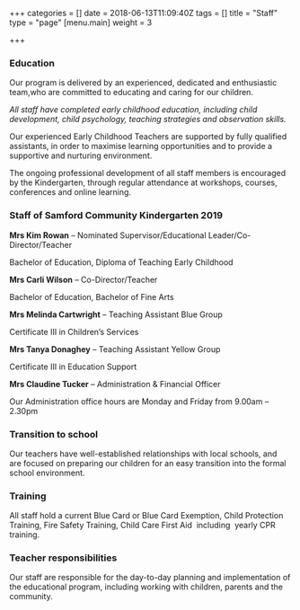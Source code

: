 +++
categories = []
date = 2018-06-13T11:09:40Z
tags = []
title = "Staff"
type = "page"
[menu.main]
weight = 3

+++
### Education

Our program is delivered by an experienced, dedicated and enthusiastic team,who are committed to educating and caring for our children.

_All staff have completed early childhood education, including child development, child psychology, teaching strategies and observation skills._

Our experienced Early Childhood Teachers are supported by fully qualified assistants, in order to maximise learning opportunities and to provide a supportive and nurturing environment.

The ongoing professional development of all staff members is encouraged by the Kindergarten, through regular attendance at workshops, courses, conferences and online learning.

### Staff of Samford Community Kindergarten 2019

**Mrs Kim Rowan** – Nominated Supervisor/Educational Leader/Co-Director/Teacher

Bachelor of Education, Diploma of Teaching Early Childhood

**Mrs Carli Wilson** – Co-Director/Teacher

Bachelor of Education, Bachelor of Fine Arts

**Mrs Melinda Cartwright** – Teaching Assistant Blue Group

Certificate III in Children’s Services

**Mrs Tanya Donaghey** – Teaching Assistant Yellow Group

Certificate III in Education Support

**Mrs Claudine Tucker** – Administration & Financial Officer

Our Administration office hours are Monday and Friday from 9.00am – 2.30pm

### Transition to school

Our teachers have well-established relationships with local schools, and are focused on preparing our children for an easy transition into the formal school environment.

### Training

All staff hold a current Blue Card or Blue Card Exemption, Child Protection Training, Fire Safety Training, Child Care First Aid  including  yearly CPR training.

### Teacher responsibilities

Our staff are responsible for the day-to-day planning and implementation of the educational program, including working with children, parents and the community.